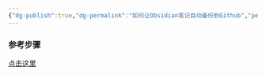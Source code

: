 ```yaml
---
{"dg-publish":true,"dg-permalink":"如何让Obsidian笔记自动备份到Github","permalink":"/如何让Obsidian笔记自动备份到Github/","dgPassFrontmatter":true}
---
```



### 参考步骤
[点击这里](https://medium.com/analytics-vidhya/how-i-put-my-mind-under-version-control-24caea37b8a5)